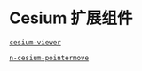 # Cesium 扩展组件

[`cesium-viewer`](./cesium-viewer/index.md)

[`n-cesium-pointermove`](./n-cesium-pointermove/index.md)
